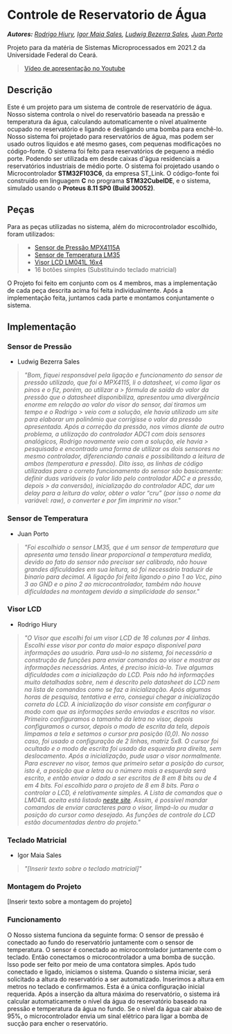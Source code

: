 # Controle de Reservatorio de Água

***Autores:*** *[Rodrigo Hiury](https://www.github.com/rodrigohiury), [Igor Maia Sales](https://github.com/IgorMaiaSales), [Ludwig Bezerra Sales](https://github.com/Ludwigbsales), [Juan Porto](https://github.com/juannporto)*

Projeto para da matéria de Sistemas Microprocessados em 2021.2 da Universidade Federal do Ceará.
> [Vídeo de apresentação no Youtube](https://youtu.be/42zYZS4uKNc)

## Descrição

Este é um projeto para um sistema de controle de reservatório de água. Nosso sistema controla o nivel do reservatório baseada na pressão e temperatura da água, calculando automaticamente o nível atualmente ocupado no reservatório e ligando e desligando uma bomba para enchê-lo.
Nosso sistema foi projetado para reservatórios de água, mas podem ser usado outros líquidos e até mesmo gases, com pequenas modificações no código-fonte.
O sistema foi feito para reservatórios de pequeno a médio porte. Podendo ser utilizada em desde caixas d'água residenciais a reservatórios industriais de médio porte.
O sistema foi projetado usando o Microcontrolador **STM32F103C6**, da empresa ST_Link. O código-fonte foi construído em linguagem **C** no programa **STM32CubeIDE**, e o sistema, simulado usando o **Proteus 8.11 SP0 (Build 30052)**.

## Peças

Para as peças utilizadas no sistema, além do microcontrolador escolhido, foram utilizados:

> - [Sensor de Pressão MPX4115A](https://www.nxp.com/docs/en/data-sheet/MPX4115.pdf)
> - [Sensor de Temperatura LM35](https://www.ti.com/lit/ds/symlink/lm35.pdf)
> - [Visor LCD LM041L 16x4](https://datasheetspdf.com/pdf-file/573111/HitachiSemiconductor/LM041L/1)
> - 16 botões simples (Substituindo teclado matricial)

O Projeto foi feito em conjunto com os 4 membros, mas a implementação de cada peça descrita acima foi feita individualmente. Após a implementação feita, juntamos cada parte e montamos conjuntamente o sistema.

## Implementação

### Sensor de Pressão

- Ludwig Bezerra Sales

> *"Bom, fiquei responsável pela ligação e funcionamento do sensor de pressão utilizado, que foi o MPX4115, li o datasheet, vi como ligar os pinos e o fiz, porém, ao utilizar a > fórmula de saída do valor da pressão que o datasheet disponibiliza, apresentou uma divergência enorme em relação ao valor do visor do sensor, daí tiramos um tempo e o Rodrigo > veio com a solução, ele havia utilizado um site para elaborar um polinômio que corrigisse o valor da pressão apresentada.
> Após a correção da pressão, nos vimos diante de outro problema, a utilização do controlador ADC1 com dois sensores analógicos, Rodrigo novamente veio com a solução, ele havia > pesquisado e encontrado uma forma de utilizar os dois sensores no mesmo controlador, diferenciando canais e possibilitando a leitura de ambos (temperatura e pressão).
> Dito isso, as linhas de código utilizadas para o correto funcionamento do sensor são basicamente: definir duas variáveis (o valor lido pelo controlador ADC e a pressão, depois > da conversão), inicialização do controlador ADC, dar um delay para a leitura do valor, obter o valor “cru” (por isso o nome da variável: raw), o converter e por fim imprimir no visor."*

### Sensor de Temperatura

- Juan Porto

> *"Foi escolhido o sensor LM35, que é um sensor de temperatura que apresenta uma tensão linear proporcional a temperatura medida, devido ao fato do sensor não precisar ser calibrado, não houve grandes dificuldades em sua leitura, só foi necessário traduzir de binario para decimal. A ligação foi feita ligando o pino 1 ao Vcc, pino 3 ao GND e o pino 2 ao microcontrolador, também não houve dificuldades na montagem devido a simplicidade do sensor."*

### Visor LCD

- Rodrigo Hiury

> *"O Visor que escolhi foi um visor LCD de 16 colunas por 4 linhas. Escolhi esse visor por conta do maior espaço disponível para informações ao usuário.
> Para usá-lo no sistema, foi necessário a construção de funções para enviar comandos ao visor e mostrar as informações necessárias.
> Antes, é preciso iniciá-lo. Tive algumas dificuldades com a inicialização do LCD. Pois não há informações muito detalhadas sobre, nem é descrito pelo datasheet do LCD nem na lista de comandos como se faz a inicialização. Após algumas horas de pesquisa, tentativa e erro, consegui chegar a inicialização correta do LCD. A inicialização do visor consiste em configurar o modo com que as informações serão enviadas e escritas no visor.
> Primeiro configuramos o tamanho da letra no visor, depois configuramos o cursor, depois o modo de escrita da tela, depois limpamos a tela e setamos o cursor pra posição (0,0).
> No nosso caso, foi usado a configuração de 2 linhas, matriz 5x8. O cursor foi ocultado e o modo de escrita foi usado da esquerda pra direita, sem deslocamento.
> Após a inicialização, pude usar o visor normalmente.
> Para escrever no visor, temos que primeiro setar a posição do cursor, isto é, a posição que a letra ou o número mais a esquerda será escrito, e então enviar o dado a ser escritos de 8 em 8 bits ou de 4 em 4 bits. Foi escolhido para o projeto de 8 em 8 bits.
> Para o controlar o LCD, é relativamente simples. A Lista de comandos que o LM041L aceita está listado [neste site](https://mil.ufl.edu/3744/docs/lcdmanual/commands.html#Wr). Assim, é possível mandar comandos de enviar caracteres para o visor, limpá-lo ou mudar a posição do cursor como desejado. As funções de controle do LCD estão documentadas dentro do projeto."*

### Teclado Matricial

- Igor Maia Sales

> *"[Inserir texto sobre o teclado matricial]"*

### Montagem do Projeto

[Inserir texto sobre a montagem do projeto]


### Funcionamento

O Nosso sistema funciona da seguinte forma: O sensor de pressão é conectado ao fundo do reservatório juntamente com o sensor de temperatura. O sensor é conectado ao microcontrolador juntamente com o teclado. Então conectamos o microcontrolador a uma bomba de sucção. Isso pode ser feito por meio de uma contatora simples. Após tudo conectado e ligado, iniciamos o sistema. Quando o sistema iniciar, será solicitado a altura do reservatório a ser automatizado. Inserimos a altura em metros no teclado e confirmamos. Esta é a única configuração inicial requerida. Após a inserção da altura máxima do reservatório, o sistema irá calcular automaticamente o nível da água do reservatório baseado na pressão e temperatura da água no fundo. Se o nível da água cair abaixo de 95%, o microcontrolador envia um sinal elétrico para ligar a bomba de sucção para encher o  reservatório.
